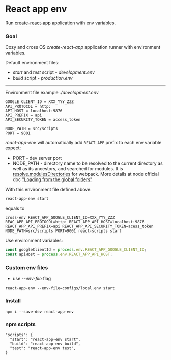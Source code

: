 # React app env

Run [create-react-app](https://github.com/facebookincubator/create-react-app) application with env variables.

### Goal

Cozy and cross OS *create-react-app* application runner with environment variables.

Default environment files:

* *start* and *test* script - *development.env*
* *build* script - *production.env*

---

Environment file example *./development.env*

```
GOOGLE_CLIENT_ID = XXX_YYY_ZZZ
API_PROTOCOL = http:
API_HOST = localhost:9876
API_PREFIX = api
API_SECURITY_TOKEN = access_token

NODE_PATH = src/scripts
PORT = 9001
```
*react-app-env* will automatically add `REACT_APP` prefix to each env variable expect:

* PORT - dev server port
* NODE_PATH - directory name to be resolved to the current directory as well as its ancestors, and searched for modules. It is [resolve.modulesDirectories](https://webpack.github.io/docs/configuration.html#resolve-modulesdirectories) for webpack. More details at node official doc ["Loading from the global folders"](https://nodejs.org/api/modules.html#modules_loading_from_the_global_folders)

With this environment file defined above:

```
react-app-env start
```

equals to

```
cross-env REACT_APP_GOOGLE_CLIENT_ID=XXX_YYY_ZZZ REAC_APP_API_PROTOCOL=http: REACT_APP_API_HOST=localhost:9876 REACT_APP_API_PREFIX=api REACT_APP_API_SECURITY_TOKEN=acess_token NODE_PATH=src/scripts PORT=9001 react-scripts start
```

Use environment variables:

```js
const googleClientId = process.env.REACT_APP_GOOGLE_CLIENT_ID;
const apiHost = process.env.REACT_APP_API_HOST;
```

### Custom env files

* use *--env-file* flag

```
react-app-env --env-file=configs/local.env start
```


### Install

```
npm i --save-dev react-app-env
```

### npm scripts

```
"scripts": {
  "start": "react-app-env start",
  "build": "react-app-env build",
  "test": "react-app-env test",
}
```
